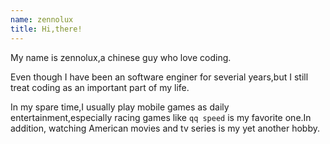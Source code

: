 ```yaml
---
name: zennolux
title: Hi,there!
---
```


My name is zennolux,a chinese guy who love coding.

Even though I have been an software enginer for severial years,but I still treat coding as an important part of my life.

In my spare time,I usually play mobile games as daily entertainment,especially racing games like `qq speed` is my favorite one.In addition, watching American movies and tv series is my yet another hobby.

